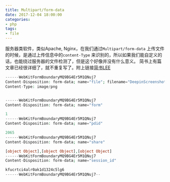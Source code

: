 ```yaml
---
title: Multipart/form-data
date: 2017-12-04 18:00:00
categories:
- php
tags:
- file
---
```


服务器类软件，类似Apache, Nginx，在我们通过`Multipart/form-data` 上传文件的时候，是通过上传信息中的`content-Type`  来识别的，所以如果我们能自定义的话，也能绕过服务器的文件检测了，但是这个好像并没有什么意义。 简书上有篇文章已经很详细了，就不重复写了。附上链接[简书LEE](http://www.jianshu.com/p/e810d1799384)



```php
------WebKitFormBoundaryMQ9BG4Er5M1QNuj7
Content-Disposition: form-data; name="file"; filename="DeepinScreenshot_select-area_20171204212343.png"
Content-Type: image/png


------WebKitFormBoundaryMQ9BG4Er5M1QNuj7
Content-Disposition: form-data; name="form"

1
------WebKitFormBoundaryMQ9BG4Er5M1QNuj7
Content-Disposition: form-data; name="pdid"

2065
------WebKitFormBoundaryMQ9BG4Er5M1QNuj7
Content-Disposition: form-data; name="share"

[object Object],[object Object],[object Object]
------WebKitFormBoundaryMQ9BG4Er5M1QNuj7
Content-Disposition: form-data; name="session_id"

kfucrtci4alr0ak1d1324c5lg6
------WebKitFormBoundaryMQ9BG4Er5M1QNuj7--
```

